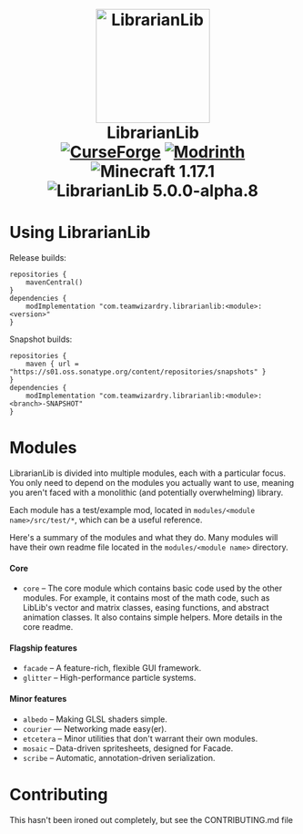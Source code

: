 <h1 align="center">
  <br>
    <img src="https://raw.github.com/TeamWizardry/LibrarianLib/5c982d5/logo/logo_500x500.png" title="LibrarianLib" 
    width="200" height="200" alt="LibrarianLib">
  <br>
  LibrarianLib
  <br>
  <a href="https://www.curseforge.com/minecraft/mc-mods/librarianlib"><img src="https://img.shields.io/badge/Download-CurseForge-f16436" alt="CurseForge"/></a>
  <a href="https://modrinth.com/mod/librarianlib"><img src="https://img.shields.io/badge/Download-Modrinth-5da426" alt="Modrinth"/></a>
  <br>
  <img id="mc-version-badge" src="https://img.shields.io/badge/Minecraft-1.17.1-blue" alt="Minecraft 1.17.1"/>
  <img id="mod-version-badge" src="https://img.shields.io/badge/LibrarianLib-5.0.0--alpha.7-blue" alt="LibrarianLib 5.0.0-alpha.8"/>
</h1>

# Using LibrarianLib

Release builds:
```goovy
repositories {
    mavenCentral()
}
dependencies {
    modImplementation "com.teamwizardry.librarianlib:<module>:<version>"
}
```
Snapshot builds:
```goovy
repositories {
    maven { url = "https://s01.oss.sonatype.org/content/repositories/snapshots" }
}
dependencies {
    modImplementation "com.teamwizardry.librarianlib:<module>:<branch>-SNAPSHOT"
}
```


# Modules
LibrarianLib is divided into multiple modules, each with a particular focus. You only need to depend on the modules you
actually want to use, meaning you aren't faced with a monolithic (and potentially overwhelming) library. 

Each module has a test/example mod, located in `modules/<module name>/src/test/*`, which can be a useful reference.

Here's a summary of the modules and what they do. Many modules will have their own readme file located in the 
`modules/<module name>` directory. 

#### Core
- `core` – The core module which contains basic code used by the other modules. For example, it contains most of the 
math code, such as LibLib's vector and matrix classes, easing functions, and abstract animation classes. It also 
contains simple helpers. More details in the core readme.

#### Flagship features
- `facade` – A feature-rich, flexible GUI framework.
- `glitter` – High-performance particle systems.

#### Minor features
- `albedo` – Making GLSL shaders simple.
- `courier` — Networking made easy(er).
- `etcetera` – Minor utilities that don't warrant their own modules.
- `mosaic` – Data-driven spritesheets, designed for Facade.
- `scribe` – Automatic, annotation-driven serialization.

# Contributing

This hasn't been ironed out completely, but see the CONTRIBUTING.md file
